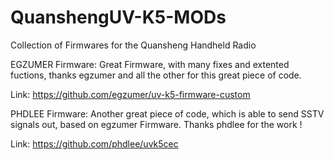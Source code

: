 # QuanshengUV-K5-MODs
Collection of Firmwares for the Quansheng Handheld Radio

EGZUMER Firmware:
Great Firmware, with many fixes and extented fuctions, thanks egzumer and all the other for this great piece of code.

Link:
https://github.com/egzumer/uv-k5-firmware-custom

PHDLEE Firmware:
Another great piece of code, which is able to send SSTV signals out, based on egzumer Firmware. Thanks phdlee for the work !

Link:
https://github.com/phdlee/uvk5cec
